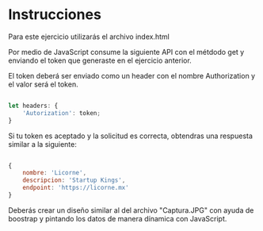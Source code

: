 # Instrucciones

Para este ejercicio utilizarás el archivo index.html

Por medio de JavaScript consume la siguiente API con el métdodo get y enviando el token que generaste en el ejercicio anterior.


El token deberá ser enviado como un header con el nombre Authorization y el valor será el token.

```js

let headers: {
    'Autorization': token;
}

```

Si tu token es aceptado y la solicitud es correcta, obtendras una respuesta similar a la siguiente:

```js

{
    nombre: 'Licorne',
    descripcion: 'Startup Kings',
    endpoint: 'https://licorne.mx'
}

```

Deberás crear un diseño similar al del archivo "Captura.JPG" con ayuda de boostrap y pintando los datos de manera dínamica con JavaScript.



